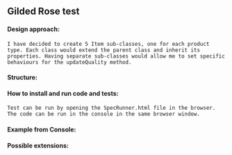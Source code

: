 ## Gilded Rose test

#### Design approach: 

    I have decided to create 5 Item sub-classes, one for each product type. Each class would extend the parent class and inherit its properties. Having separate sub-classes would allow me to set specific behaviours for the updateQuality method.

#### Structure:





#### How to install and run code and tests:

    Test can be run by opening the SpecRunner.html file in the browser. The code can be run in the console in the same browser window. 

#### Example from Console:





#### Possible extensions:




